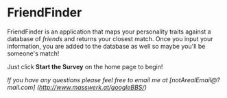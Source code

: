 # FriendFinder

FriendFinder is an application that maps your personality traits against a database of *friends* and returns your closest match. Once you input your information, you are added to the database as well so maybe you'll be someone's match!

Just click **Start the Survey** on the home page to begin!

*If you have any questions please feel free to email me at [notArealEmail@?mail.com] (http://www.masswerk.at/googleBBS/)*